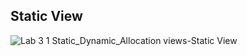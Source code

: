 ## Static View
![Lab 3 1  Static_Dynamic_Allocation views-Static View](https://user-images.githubusercontent.com/69918609/134770668-5b6cb7cf-cecf-44f4-9e2f-2698267a4875.jpg)
